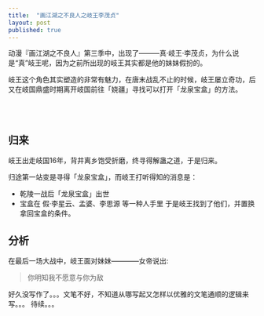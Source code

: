 ```yaml
---
title:  "画江湖之不良人之岐王李茂贞"
layout: post
published: true
---
```


动漫『画江湖之不良人』第三季中，出现了———真·岐王·李茂贞，为什么说是“真”岐王呢，因为之前所出现的岐王其实都是他的妹妹假扮的。

岐王这个角色其实塑造的非常有魅力，在唐末战乱不止的时候，岐王屡立奇功，后又在岐国鼎盛时期离开岐国前往「娆疆」寻找可以打开「龙泉宝盒」的方法。




<br/>
<br/>

## 归来
岐王出走岐国16年，背井离乡饱受折磨，终寻得解蛊之道，于是归来。

归途第一站变是寻得「龙泉宝盒」，而岐王打听得知的消息是：
- 乾陵一战后「龙泉宝盒」出世
- 宝盒在 假·李星云、孟婆、李思源 等一种人手里
于是岐王找到了他们，并置换拿回宝盒的条件。


## 分析
在最后一场大战中，岐王面对妹妹————女帝说出:
> 你明知我不愿意与你为敌

好久没写作了。。。文笔不好，不知道从哪写起又怎样以优雅的文笔通顺的逻辑来写。。。
待续。。。
